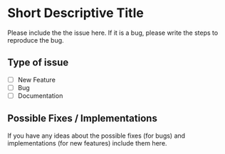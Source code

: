 # Short Descriptive Title

Please include the the issue here. If it is a bug, please write the steps to reproduce the bug. 

## Type of issue

- [ ] New Feature
- [ ] Bug
- [ ] Documentation

## Possible Fixes / Implementations

If you have any ideas about the possible fixes (for bugs) and implementations (for new features) include them here.
